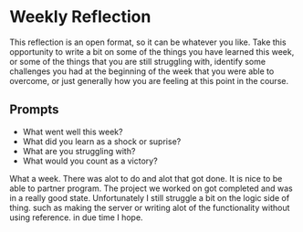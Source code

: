 # Weekly Reflection
This reflection is an open format, so it can be whatever you like. Take this opportunity to write a bit on some of the things you have learned this week, or some of the things that you are still struggling with, identify some challenges you had at the beginning of the week that you were able to overcome, or just generally how you are feeling at this point in the course.

## Prompts
- What went well this week?
- What did you learn as a shock or suprise?
- What are you struggling with?
- What would you count as a victory?


What a week. There was alot to do and alot that got done. It is nice to be able to partner program. 
The project we worked on got completed and was in a really good state. Unfortunately I still struggle a bit on the logic side of thing. 
such as making the server or writing alot of the functionality without using reference. in due time I hope.